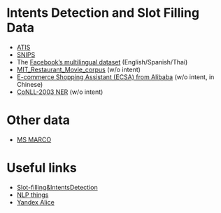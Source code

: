 # Intents Detection and Slot Filling Data
   - [ATIS](https://github.com/yvchen/JointSLU)
   - [SNIPS](https://github.com/snipsco/nlu-benchmark/tree/master/2017-06-custom-intent-engines)
   - The [Facebook’s multilingual dataset](https://fb.me/multilingual_task_oriented_data) (English/Spanish/Thai)
   - [MIT_Restaurant_Movie_corpus](https://groups.csail.mit.edu/sls/downloads/) (w/o intent)
   - [E-commerce Shopping Assistant (ECSA) from Alibaba](https://github.com/pangolulu/DCMTL) (w/o intent, in Chinese)
   - [CoNLL-2003 NER](https://github.com/kamalkraj/BERT-NER/tree/dev/data) (w/o intent)
   
# Other data
   - [MS MARCO](https://microsoft.github.io/msmarco/)

# Useful links
   - [Slot-filling&IntentsDetection](https://github.com/sz128/slot_filling_and_intent_detection_of_SLU)
   - [NLP things](https://github.com/sz128)
   - [Yandex Alice](https://habr.com/ru/company/yandex/blog/349372/)
